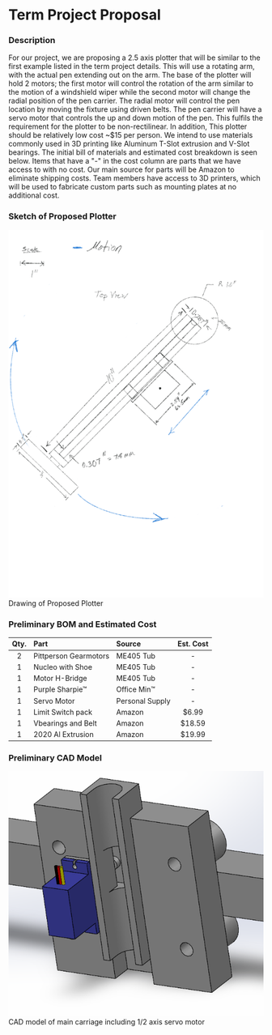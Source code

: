 # Term Project Proposal 
### Description 
For our project, we are proposing a 2.5 axis plotter that will be similar to 
the first example listed in the term project details. This will use a rotating
arm, with the actual pen extending out on the arm. The base of the plotter will hold 2 motors; the first motor will control the rotation of the arm similar to the motion of  a windshield wiper while the second motor will change the radial position of the pen carrier. The radial motor will control the pen location by moving the fixture using driven belts. The pen carrier will have a servo motor that controls the up and down motion of the pen. This fulfils the requirement for the plotter to be non-rectilinear. In addition, This plotter should be relatively low cost ~$15 per person. We intend to use materials commonly used
in 3D printing like Aluminum T-Slot extrusion and V-Slot bearings. 
The initial bill of materials and estimated cost breakdown is seen below. 
Items that have a "-" in the cost column are parts that we have access to 
with no cost. Our main source for parts will be Amazon to eliminate 
shipping costs. Team members have access to 3D printers, which will be used 
to fabricate custom parts such as mounting plates at no additional cost.
### Sketch of Proposed Plotter 

![Drawing of Proposed Plotter](https://github.com/dcejagon/Term-Project/blob/c546580a2c691aeb2a39f24910af9dcf8e33d4a9/Project_Sketch.png)
Drawing of Proposed Plotter

### Preliminary BOM and Estimated Cost
| Qty. | Part                  | Source                | Est. Cost |
|:----:|:----------------------|:----------------------|:---------:|
|  2   | Pittperson Gearmotors | ME405 Tub             |     -     |
|  1   | Nucleo with Shoe      | ME405 Tub             |     -     |
|  1   | Motor H-Bridge        | ME405 Tub             |     -     |
|  1   | Purple Sharpie&trade; | Office Min&trade;     |     -     |
|  1   | Servo Motor           | Personal Supply       |     -     |
|  1   | Limit Switch pack     | Amazon                |   $6.99   |
|  1   | Vbearings and Belt    | Amazon                |   $18.59  |
|  1   | 2020 Al Extrusion     | Amazon                |   $19.99  |


### Preliminary CAD Model
![CAD of main carriage](https://github.com/dcejagon/Term-Project/blob/1b538ee28f59977871e3b20c34f9b20de40c2d71/maincar.png)
CAD model of main carriage including 1/2 axis servo motor

